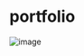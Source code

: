 # portfolio

![image](https://user-images.githubusercontent.com/76722208/197379778-2776ac0f-f1fc-49c1-bbac-ad52f93b0895.png)
